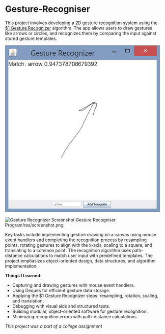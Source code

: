 # Gesture-Recogniser

This project involves developing a 2D gesture recognition system using the [$1 Gesture Recognizer](https://dl.acm.org/doi/pdf/10.1145/1294211.1294238?casa_token=FFmOOdPtTt8AAAAA:-ftV2njC_TBSh4TjLV0wc0oSCDoUxows6_X_ILvMM-31cPcaq93S9y_xtKN2sPjpWsyXxFL_9UAh) algorithm. The app allows users to draw gestures like arrows or circles, and recognizes them by comparing the input against stored gesture templates.

![Gesture Recognizer Screenshot](./Gesture-Recogniser-Program/res/screenshot.png)

![Gesture Recognizer Screenshot](./res/screenshot.png)
Gesture Recogniser Program/res/screenshot.png

Key tasks include implementing gesture drawing on a canvas using mouse event handlers and completing the recognition process by resampling points, rotating gestures to align with the x-axis, scaling to a square, and translating to a common point. The recognition algorithm uses path-distance calculations to match user input with predefined templates. The project emphasizes object-oriented design, data structures, and algorithm implementation.

**Things I Learned:**

* Capturing and drawing gestures with mouse event handlers.
* Using Deques for efficient gesture data storage.
* Applying the $1 Gesture Recognizer steps: resampling, rotation, scaling, and translation.
* Debugging with visual aids and structured tests.
* Building modular, object-oriented software for gesture recognition.
* Minimizing recognition errors with path-distance calculations.

_This project was a part of a college assignment_
